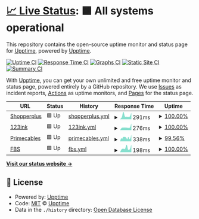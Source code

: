 # [📈 Live Status](https://demo.upptime.js.org): <!--live status--> **🟩 All systems operational**

This repository contains the open-source uptime monitor and status page for [Upptime](https://upptime.js.org), powered by [Upptime](https://github.com/upptime/upptime).

[![Uptime CI](https://github.com/hjijin/sp-upptime/workflows/Uptime%20CI/badge.svg)](https://github.com/hjijin/sp-upptime/actions?query=workflow%3A%22Uptime+CI%22)
[![Response Time CI](https://github.com/hjijin/sp-upptime/workflows/Response%20Time%20CI/badge.svg)](https://github.com/hjijin/sp-upptime/actions?query=workflow%3A%22Response+Time+CI%22)
[![Graphs CI](https://github.com/hjijin/sp-upptime/workflows/Graphs%20CI/badge.svg)](https://github.com/hjijin/sp-upptime/actions?query=workflow%3A%22Graphs+CI%22)
[![Static Site CI](https://github.com/hjijin/sp-upptime/workflows/Static%20Site%20CI/badge.svg)](https://github.com/hjijin/sp-upptime/actions?query=workflow%3A%22Static+Site+CI%22)
[![Summary CI](https://github.com/hjijin/sp-upptime/workflows/Summary%20CI/badge.svg)](https://github.com/hjijin/sp-upptime/actions?query=workflow%3A%22Summary+CI%22)

With [Upptime](https://upptime.js.org), you can get your own unlimited and free uptime monitor and status page, powered entirely by a GitHub repository. We use [Issues](https://github.com/upptime/upptime/issues) as incident reports, [Actions](https://github.com/hjijin/sp-upptime/actions) as uptime monitors, and [Pages](https://demo.upptime.js.org) for the status page.

<!--start: status pages-->
<!-- This summary is generated by Upptime (https://github.com/upptime/upptime) -->
<!-- Do not edit this manually, your changes will be overwritten -->
<!-- prettier-ignore -->
| URL | Status | History | Response Time | Uptime |
| --- | ------ | ------- | ------------- | ------ |
| <img alt="" src="https://favicons.githubusercontent.com/www.shopperplus.ca" height="13"> [Shopperplus](https://www.shopperplus.ca) | 🟩 Up | [shopperplus.yml](https://github.com/hjijin/sp-upptime/commits/HEAD/history/shopperplus.yml) | <details><summary><img alt="Response time graph" src="./graphs/shopperplus/response-time-week.png" height="20"> 291ms</summary><br><a href="https://demo.upptime.js.org/history/shopperplus"><img alt="Response time 385" src="https://img.shields.io/endpoint?url=https%3A%2F%2Fraw.githubusercontent.com%2Fhjijin%2Fsp-upptime%2FHEAD%2Fapi%2Fshopperplus%2Fresponse-time.json"></a><br><a href="https://demo.upptime.js.org/history/shopperplus"><img alt="24-hour response time 512" src="https://img.shields.io/endpoint?url=https%3A%2F%2Fraw.githubusercontent.com%2Fhjijin%2Fsp-upptime%2FHEAD%2Fapi%2Fshopperplus%2Fresponse-time-day.json"></a><br><a href="https://demo.upptime.js.org/history/shopperplus"><img alt="7-day response time 291" src="https://img.shields.io/endpoint?url=https%3A%2F%2Fraw.githubusercontent.com%2Fhjijin%2Fsp-upptime%2FHEAD%2Fapi%2Fshopperplus%2Fresponse-time-week.json"></a><br><a href="https://demo.upptime.js.org/history/shopperplus"><img alt="30-day response time 385" src="https://img.shields.io/endpoint?url=https%3A%2F%2Fraw.githubusercontent.com%2Fhjijin%2Fsp-upptime%2FHEAD%2Fapi%2Fshopperplus%2Fresponse-time-month.json"></a><br><a href="https://demo.upptime.js.org/history/shopperplus"><img alt="1-year response time 385" src="https://img.shields.io/endpoint?url=https%3A%2F%2Fraw.githubusercontent.com%2Fhjijin%2Fsp-upptime%2FHEAD%2Fapi%2Fshopperplus%2Fresponse-time-year.json"></a></details> | <details><summary><a href="https://demo.upptime.js.org/history/shopperplus">100.00%</a></summary><a href="https://demo.upptime.js.org/history/shopperplus"><img alt="All-time uptime 100.00%" src="https://img.shields.io/endpoint?url=https%3A%2F%2Fraw.githubusercontent.com%2Fhjijin%2Fsp-upptime%2FHEAD%2Fapi%2Fshopperplus%2Fuptime.json"></a><br><a href="https://demo.upptime.js.org/history/shopperplus"><img alt="24-hour uptime 100.00%" src="https://img.shields.io/endpoint?url=https%3A%2F%2Fraw.githubusercontent.com%2Fhjijin%2Fsp-upptime%2FHEAD%2Fapi%2Fshopperplus%2Fuptime-day.json"></a><br><a href="https://demo.upptime.js.org/history/shopperplus"><img alt="7-day uptime 100.00%" src="https://img.shields.io/endpoint?url=https%3A%2F%2Fraw.githubusercontent.com%2Fhjijin%2Fsp-upptime%2FHEAD%2Fapi%2Fshopperplus%2Fuptime-week.json"></a><br><a href="https://demo.upptime.js.org/history/shopperplus"><img alt="30-day uptime 100.00%" src="https://img.shields.io/endpoint?url=https%3A%2F%2Fraw.githubusercontent.com%2Fhjijin%2Fsp-upptime%2FHEAD%2Fapi%2Fshopperplus%2Fuptime-month.json"></a><br><a href="https://demo.upptime.js.org/history/shopperplus"><img alt="1-year uptime 100.00%" src="https://img.shields.io/endpoint?url=https%3A%2F%2Fraw.githubusercontent.com%2Fhjijin%2Fsp-upptime%2FHEAD%2Fapi%2Fshopperplus%2Fuptime-year.json"></a></details>
| <img alt="" src="https://favicons.githubusercontent.com/www.123ink.ca" height="13"> [123ink](https://www.123ink.ca) | 🟩 Up | [123ink.yml](https://github.com/hjijin/sp-upptime/commits/HEAD/history/123ink.yml) | <details><summary><img alt="Response time graph" src="./graphs/123ink/response-time-week.png" height="20"> 276ms</summary><br><a href="https://demo.upptime.js.org/history/123ink"><img alt="Response time 401" src="https://img.shields.io/endpoint?url=https%3A%2F%2Fraw.githubusercontent.com%2Fhjijin%2Fsp-upptime%2FHEAD%2Fapi%2F123ink%2Fresponse-time.json"></a><br><a href="https://demo.upptime.js.org/history/123ink"><img alt="24-hour response time 611" src="https://img.shields.io/endpoint?url=https%3A%2F%2Fraw.githubusercontent.com%2Fhjijin%2Fsp-upptime%2FHEAD%2Fapi%2F123ink%2Fresponse-time-day.json"></a><br><a href="https://demo.upptime.js.org/history/123ink"><img alt="7-day response time 276" src="https://img.shields.io/endpoint?url=https%3A%2F%2Fraw.githubusercontent.com%2Fhjijin%2Fsp-upptime%2FHEAD%2Fapi%2F123ink%2Fresponse-time-week.json"></a><br><a href="https://demo.upptime.js.org/history/123ink"><img alt="30-day response time 401" src="https://img.shields.io/endpoint?url=https%3A%2F%2Fraw.githubusercontent.com%2Fhjijin%2Fsp-upptime%2FHEAD%2Fapi%2F123ink%2Fresponse-time-month.json"></a><br><a href="https://demo.upptime.js.org/history/123ink"><img alt="1-year response time 401" src="https://img.shields.io/endpoint?url=https%3A%2F%2Fraw.githubusercontent.com%2Fhjijin%2Fsp-upptime%2FHEAD%2Fapi%2F123ink%2Fresponse-time-year.json"></a></details> | <details><summary><a href="https://demo.upptime.js.org/history/123ink">100.00%</a></summary><a href="https://demo.upptime.js.org/history/123ink"><img alt="All-time uptime 100.00%" src="https://img.shields.io/endpoint?url=https%3A%2F%2Fraw.githubusercontent.com%2Fhjijin%2Fsp-upptime%2FHEAD%2Fapi%2F123ink%2Fuptime.json"></a><br><a href="https://demo.upptime.js.org/history/123ink"><img alt="24-hour uptime 100.00%" src="https://img.shields.io/endpoint?url=https%3A%2F%2Fraw.githubusercontent.com%2Fhjijin%2Fsp-upptime%2FHEAD%2Fapi%2F123ink%2Fuptime-day.json"></a><br><a href="https://demo.upptime.js.org/history/123ink"><img alt="7-day uptime 100.00%" src="https://img.shields.io/endpoint?url=https%3A%2F%2Fraw.githubusercontent.com%2Fhjijin%2Fsp-upptime%2FHEAD%2Fapi%2F123ink%2Fuptime-week.json"></a><br><a href="https://demo.upptime.js.org/history/123ink"><img alt="30-day uptime 100.00%" src="https://img.shields.io/endpoint?url=https%3A%2F%2Fraw.githubusercontent.com%2Fhjijin%2Fsp-upptime%2FHEAD%2Fapi%2F123ink%2Fuptime-month.json"></a><br><a href="https://demo.upptime.js.org/history/123ink"><img alt="1-year uptime 100.00%" src="https://img.shields.io/endpoint?url=https%3A%2F%2Fraw.githubusercontent.com%2Fhjijin%2Fsp-upptime%2FHEAD%2Fapi%2F123ink%2Fuptime-year.json"></a></details>
| <img alt="" src="https://favicons.githubusercontent.com/www.primecables.ca" height="13"> [Primecables](https://www.primecables.ca) | 🟩 Up | [primecables.yml](https://github.com/hjijin/sp-upptime/commits/HEAD/history/primecables.yml) | <details><summary><img alt="Response time graph" src="./graphs/primecables/response-time-week.png" height="20"> 338ms</summary><br><a href="https://demo.upptime.js.org/history/primecables"><img alt="Response time 396" src="https://img.shields.io/endpoint?url=https%3A%2F%2Fraw.githubusercontent.com%2Fhjijin%2Fsp-upptime%2FHEAD%2Fapi%2Fprimecables%2Fresponse-time.json"></a><br><a href="https://demo.upptime.js.org/history/primecables"><img alt="24-hour response time 608" src="https://img.shields.io/endpoint?url=https%3A%2F%2Fraw.githubusercontent.com%2Fhjijin%2Fsp-upptime%2FHEAD%2Fapi%2Fprimecables%2Fresponse-time-day.json"></a><br><a href="https://demo.upptime.js.org/history/primecables"><img alt="7-day response time 338" src="https://img.shields.io/endpoint?url=https%3A%2F%2Fraw.githubusercontent.com%2Fhjijin%2Fsp-upptime%2FHEAD%2Fapi%2Fprimecables%2Fresponse-time-week.json"></a><br><a href="https://demo.upptime.js.org/history/primecables"><img alt="30-day response time 396" src="https://img.shields.io/endpoint?url=https%3A%2F%2Fraw.githubusercontent.com%2Fhjijin%2Fsp-upptime%2FHEAD%2Fapi%2Fprimecables%2Fresponse-time-month.json"></a><br><a href="https://demo.upptime.js.org/history/primecables"><img alt="1-year response time 396" src="https://img.shields.io/endpoint?url=https%3A%2F%2Fraw.githubusercontent.com%2Fhjijin%2Fsp-upptime%2FHEAD%2Fapi%2Fprimecables%2Fresponse-time-year.json"></a></details> | <details><summary><a href="https://demo.upptime.js.org/history/primecables">99.56%</a></summary><a href="https://demo.upptime.js.org/history/primecables"><img alt="All-time uptime 99.59%" src="https://img.shields.io/endpoint?url=https%3A%2F%2Fraw.githubusercontent.com%2Fhjijin%2Fsp-upptime%2FHEAD%2Fapi%2Fprimecables%2Fuptime.json"></a><br><a href="https://demo.upptime.js.org/history/primecables"><img alt="24-hour uptime 100.00%" src="https://img.shields.io/endpoint?url=https%3A%2F%2Fraw.githubusercontent.com%2Fhjijin%2Fsp-upptime%2FHEAD%2Fapi%2Fprimecables%2Fuptime-day.json"></a><br><a href="https://demo.upptime.js.org/history/primecables"><img alt="7-day uptime 99.56%" src="https://img.shields.io/endpoint?url=https%3A%2F%2Fraw.githubusercontent.com%2Fhjijin%2Fsp-upptime%2FHEAD%2Fapi%2Fprimecables%2Fuptime-week.json"></a><br><a href="https://demo.upptime.js.org/history/primecables"><img alt="30-day uptime 99.59%" src="https://img.shields.io/endpoint?url=https%3A%2F%2Fraw.githubusercontent.com%2Fhjijin%2Fsp-upptime%2FHEAD%2Fapi%2Fprimecables%2Fuptime-month.json"></a><br><a href="https://demo.upptime.js.org/history/primecables"><img alt="1-year uptime 99.59%" src="https://img.shields.io/endpoint?url=https%3A%2F%2Fraw.githubusercontent.com%2Fhjijin%2Fsp-upptime%2FHEAD%2Fapi%2Fprimecables%2Fuptime-year.json"></a></details>
| <img alt="" src="https://favicons.githubusercontent.com/merchant.spexpress.ca" height="13"> [FBS](https://merchant.spexpress.ca) | 🟩 Up | [fbs.yml](https://github.com/hjijin/sp-upptime/commits/HEAD/history/fbs.yml) | <details><summary><img alt="Response time graph" src="./graphs/fbs/response-time-week.png" height="20"> 198ms</summary><br><a href="https://demo.upptime.js.org/history/fbs"><img alt="Response time 241" src="https://img.shields.io/endpoint?url=https%3A%2F%2Fraw.githubusercontent.com%2Fhjijin%2Fsp-upptime%2FHEAD%2Fapi%2Ffbs%2Fresponse-time.json"></a><br><a href="https://demo.upptime.js.org/history/fbs"><img alt="24-hour response time 347" src="https://img.shields.io/endpoint?url=https%3A%2F%2Fraw.githubusercontent.com%2Fhjijin%2Fsp-upptime%2FHEAD%2Fapi%2Ffbs%2Fresponse-time-day.json"></a><br><a href="https://demo.upptime.js.org/history/fbs"><img alt="7-day response time 198" src="https://img.shields.io/endpoint?url=https%3A%2F%2Fraw.githubusercontent.com%2Fhjijin%2Fsp-upptime%2FHEAD%2Fapi%2Ffbs%2Fresponse-time-week.json"></a><br><a href="https://demo.upptime.js.org/history/fbs"><img alt="30-day response time 241" src="https://img.shields.io/endpoint?url=https%3A%2F%2Fraw.githubusercontent.com%2Fhjijin%2Fsp-upptime%2FHEAD%2Fapi%2Ffbs%2Fresponse-time-month.json"></a><br><a href="https://demo.upptime.js.org/history/fbs"><img alt="1-year response time 241" src="https://img.shields.io/endpoint?url=https%3A%2F%2Fraw.githubusercontent.com%2Fhjijin%2Fsp-upptime%2FHEAD%2Fapi%2Ffbs%2Fresponse-time-year.json"></a></details> | <details><summary><a href="https://demo.upptime.js.org/history/fbs">100.00%</a></summary><a href="https://demo.upptime.js.org/history/fbs"><img alt="All-time uptime 100.00%" src="https://img.shields.io/endpoint?url=https%3A%2F%2Fraw.githubusercontent.com%2Fhjijin%2Fsp-upptime%2FHEAD%2Fapi%2Ffbs%2Fuptime.json"></a><br><a href="https://demo.upptime.js.org/history/fbs"><img alt="24-hour uptime 100.00%" src="https://img.shields.io/endpoint?url=https%3A%2F%2Fraw.githubusercontent.com%2Fhjijin%2Fsp-upptime%2FHEAD%2Fapi%2Ffbs%2Fuptime-day.json"></a><br><a href="https://demo.upptime.js.org/history/fbs"><img alt="7-day uptime 100.00%" src="https://img.shields.io/endpoint?url=https%3A%2F%2Fraw.githubusercontent.com%2Fhjijin%2Fsp-upptime%2FHEAD%2Fapi%2Ffbs%2Fuptime-week.json"></a><br><a href="https://demo.upptime.js.org/history/fbs"><img alt="30-day uptime 100.00%" src="https://img.shields.io/endpoint?url=https%3A%2F%2Fraw.githubusercontent.com%2Fhjijin%2Fsp-upptime%2FHEAD%2Fapi%2Ffbs%2Fuptime-month.json"></a><br><a href="https://demo.upptime.js.org/history/fbs"><img alt="1-year uptime 100.00%" src="https://img.shields.io/endpoint?url=https%3A%2F%2Fraw.githubusercontent.com%2Fhjijin%2Fsp-upptime%2FHEAD%2Fapi%2Ffbs%2Fuptime-year.json"></a></details>

<!--end: status pages-->

[**Visit our status website →**](https://demo.upptime.js.org)

## 📄 License

- Powered by: [Upptime](https://github.com/upptime/upptime)
- Code: [MIT](./LICENSE) © [Upptime](https://upptime.js.org)
- Data in the `./history` directory: [Open Database License](https://opendatacommons.org/licenses/odbl/1-0/)
